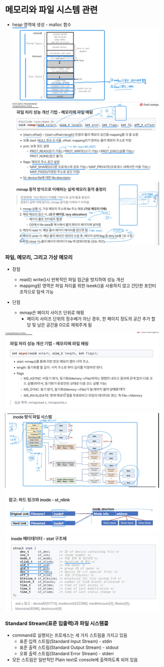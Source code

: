 # 메모리와 파일 시스템 관련

* heap 영역에 생성 - malloc 함수
![](2021-12-10-22-29-04.png)
![](2021-12-10-22-36-51.png)
![](2021-12-10-22-41-53.png)

### 파일, 메모리, 그리고 가상 메모리
* 장점
  * read() write()시 반복적인 파일 접근을 방지하여 성능 개선
  * mapping된 영역은 파일 처리를 위한 lseek()을 사용하지 않고 간단한 포인터 조작으로 탐색 가능

* 단점
  * mmap은 페이지 사이즈 단위로 매핑
    * 페이지 사이즈 단위의 정수배가 아닌 경우, 한 페이지 정도의 공간 추가 할당 및 남은 공간을 0으로 채워주게 됨

![](2021-12-11-10-11-23.png)

![](2021-12-11-10-17-45.png)
![](2021-12-11-10-20-42.png)
![](2021-12-11-10-21-14.png)

### Standard Stream(표준 입출력)과 파일 시스템콜
* command로 실행되는 프로세스는 세 가지 스트림을 가지고 있음
  * 표준 입력 스트림(Standard Input Stream) - stdin
  * 표준 출력 스트림(Standard Output Stream) - stdout
  * 오류 출력 스트림(Standard Error Stream) - stderr
* 모든 스트림은 일반적인 Plain text로 console에 출력하도록 되어 있음

